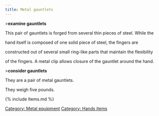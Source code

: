 ```yaml
---
title: Metal gauntlets
---
```


\>**examine gauntlets**

This pair of gauntlets is forged from several thin pieces of steel.
While the

hand itself is composed of one solid piece of steel, the fingers are

constructed out of several small ring-like parts that maintain the
flexibility

of the fingers. A metal clip allows closure of the gauntlet around the
hand.

\>**consider gauntlets**

They are a pair of metal gauntlets.

They weigh five pounds.

{% include Items.md %}

[Category: Metal equipment](Category:_Metal_equipment "wikilink")
[Category: Hands items](Category:_Hands_items "wikilink")
